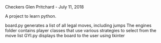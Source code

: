 Checkers 
Glen Pritchard - July 11, 2018

A project to learn python.

board.py generates a list of all legal moves, including jumps
The engines folder contains player classes that use various strategies to select from the move list
GYI.py displays the board to the user using tkinter